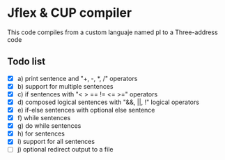# Jflex & CUP compiler
This code compiles from a custom languaje named pl to a Three-address code

## Todo list
- [X] a) print sentence and "+, -, *, /" operators
- [X] b) support for multiple sentences
- [X] c) if sentences with "< > == != <= >=" operators
- [X] d) composed logical sentences with "&&, ||, !" logical operators
- [X] e) if-else sentences with optional else sentence
- [X] f) while sentences
- [X] g) do while sentences
- [X] h) for sentences
- [X] i) support for all sentences
- [ ] j) optional redirect output to a file